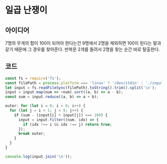 # 일곱 난쟁이

## 아이디어

7명의 무게의 합이 100이 되어야 한다는건 9명에서 2명을 제외하면 100이 된다는 말과 같기 때문에 그 경우를 찾아준다. 반복문 2개를 돌려서 2명을 찾는 순간 바로 탈출한다.

## 코드

```js
const fs = require('fs');
const filePath = process.platform === 'linux' ? '/dev/stdin' : './input.txt';
let input = fs.readFileSync(filePath).toString().trim().split('\n');
input = input.map(num => +num).sort((a, b) => a - b);
const sum = input.reduce((a, b) => a + b);

outer: for (let i = 0; i < 8; i++) {
  for (let j = i + 1; j < 9; j++) {
    if (sum - (input[i] + input[j]) === 100) {
      input = input.filter((num, idx) => {
        if (idx !== i && idx !== j) return true;
      });
      break outer;
    }
  }
}

console.log(input.join('\n'));
```